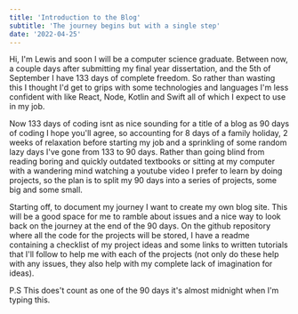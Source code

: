 ```yaml
---
title: 'Introduction to the Blog'
subtitle: 'The journey begins but with a single step'
date: '2022-04-25'
---
```


Hi, I'm Lewis and soon I will be a computer science graduate. Between now, a couple days after submitting my final year dissertation,
and the 5th of September I have 133 days of complete freedom. So rather than wasting this I thought I'd get to grips with some
technologies and languages I'm less confident with like React, Node, Kotlin and Swift all of which I expect to use in my job.

Now 133 days of coding isnt as nice sounding for a title of a blog as 90 days of coding I hope you'll agree, so accounting for 8 days of a family holiday,
2 weeks of relaxation before starting my job and a sprinkling of some random lazy days I've gone from 133 to 90 days. Rather than going blind from reading
boring and quickly outdated textbooks or sitting at my computer with a wandering mind watching a youtube video I prefer to learn by doing projects, so the plan
is to split my 90 days into a series of projects, some big and some small.

Starting off, to document my journey I want to create my own blog site. This will be a good space for me to ramble about issues and a nice way to look back on
the journey at the end of the 90 days. On the github repository where all the code for the projects will be stored, I have a readme containing a checklist of my
project ideas and some links to written tutorials that I'll follow to help me with each of the projects (not only do these help with any issues, they also help
with my complete lack of imagination for ideas).

P.S This does't count as one of the 90 days it's almost midnight when I'm typing this.